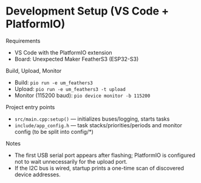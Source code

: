 # Development Setup (VS Code + PlatformIO)

Requirements
- VS Code with the PlatformIO extension
- Board: Unexpected Maker FeatherS3 (ESP32-S3)

Build, Upload, Monitor
- Build: `pio run -e um_feathers3`
- Upload: `pio run -e um_feathers3 -t upload`
- Monitor (115200 baud): `pio device monitor -b 115200`

Project entry points
- `src/main.cpp:setup()` — initializes buses/logging, starts tasks
- `include/app_config.h` — task stacks/priorities/periods and monitor config (to be split into config/*)

Notes
- The first USB serial port appears after flashing; PlatformIO is configured not to wait unnecessarily for the upload port.
- If the I2C bus is wired, startup prints a one-time scan of discovered device addresses.


